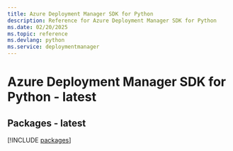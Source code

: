 ```yaml
---
title: Azure Deployment Manager SDK for Python
description: Reference for Azure Deployment Manager SDK for Python
ms.date: 02/20/2025
ms.topic: reference
ms.devlang: python
ms.service: deploymentmanager
---
```

# Azure Deployment Manager SDK for Python - latest
## Packages - latest
[!INCLUDE [packages](deployment-manager-index.md)]